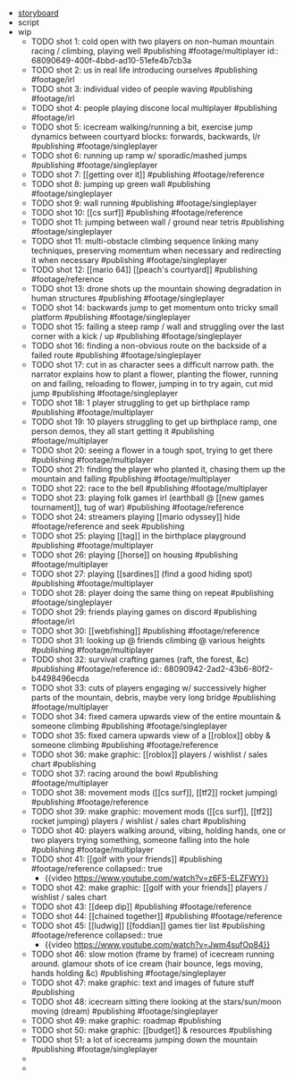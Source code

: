 - [storyboard](https://miro.com/app/board/uXjVMRX_488=/?moveToWidget=3458764625629405777&cot=14)
- script
- wip
	- TODO shot 1: cold open with two players on non-human mountain racing / climbing, playing well #publishing #footage/multiplayer
	  id:: 68090649-400f-4bbd-ad10-51efe4b7cb3a
	- TODO shot 2: us in real life introducing ourselves #publishing #footage/irl
	- TODO shot 3: individual video of people waving #publishing #footage/irl
	- TODO shot 4: people playing discone local multiplayer #publishing #footage/irl
	- TODO shot 5: icecream walking/running a bit, exercise jump dynamics between courtyard blocks: forwards, backwards, l/r #publishing #footage/singleplayer
	- TODO shot 6: running up ramp w/ sporadic/mashed jumps #publishing #footage/singleplayer
	- TODO shot 7: [[getting over it]] #publishing #footage/reference
	- TODO shot 8: jumping up green wall #publishing #footage/singleplayer
	- TODO shot 9: wall running #publishing #footage/singleplayer
	- TODO shot 10: [[cs surf]] #publishing #footage/reference
	- TODO shot 11: jumping between wall / ground near tetris #publishing #footage/singleplayer
	- TODO shot 11: multi-obstacle climbing sequence linking many techniques, preserving momentum when necessary and redirecting it when necessary #publishing #footage/singleplayer
	- TODO shot 12: [[mario 64]] [[peach's courtyard]] #publishing #footage/reference
	- TODO shot 13: drone shots up the mountain showing degradation in human structures #publishing #footage/singleplayer
	- TODO shot 14: backwards jump to get momentum onto tricky small platform #publishing #footage/singleplayer
	- TODO shot 15: failing a steep ramp / wall and struggling over the last corner with a kick / up #publishing #footage/singleplayer
	- TODO shot 16: finding a non-obvious route on the backside of a failed route #publishing #footage/singleplayer
	- TODO shot 17: cut in as character sees a difficult narrow path. the narrator explains how to plant a flower, planting the flower, running on and failing, reloading to flower, jumping in to try again, cut mid jump #publishing #footage/singleplayer
	- TODO shot 18: 1 player struggling to get up birthplace ramp #publishing #footage/multiplayer
	- TODO shot 19: 10 players struggling to get up birthplace ramp, one person demos, they all start getting it #publishing #footage/multiplayer
	- TODO shot 20: seeing a flower in a tough spot, trying to get there #publishing #footage/multiplayer
	- TODO shot 21: finding the player who planted it, chasing them up the mountain and falling #publishing #footage/multiplayer
	- TODO shot 22: race to the bell #publishing #footage/multiplayer
	- TODO shot 23: playing folk games irl (earthball @ [[new games tournament]], tug of war) #publishing #footage/reference
	- TODO shot 24: streamers playing [[mario odyssey]] hide #footage/reference
	  and seek #publishing
	- TODO shot 25: playing [[tag]] in the birthplace playground #publishing #footage/multiplayer
	- TODO shot 26: playing [[horse]] on housing #publishing #footage/multiplayer
	- TODO shot 27: playing [[sardines]] (find a good hiding spot) #publishing #footage/multiplayer
	- TODO shot 28: player doing the same thing on repeat #publishing #footage/singleplayer
	- TODO shot 29: friends playing games on discord #publishing #footage/irl
	- TODO shot 30: [[webfishing]] #publishing #footage/reference
	- TODO shot 31: looking up @ friends climbing @ various heights #publishing #footage/multiplayer
	- TODO shot 32: survival crafting games (raft, the forest, &c) #publishing #footage/reference
	  id:: 68090942-2ad2-43b6-80f2-b4498496ecda
	- TODO shot 33: cuts of players engaging w/ successively higher parts of the mountain, debris, maybe very long bridge #publishing #footage/multiplayer
	- TODO shot 34: fixed camera upwards view of the entire mountain & someone climbing #publishing #footage/singleplayer
	- TODO shot 35: fixed camera upwards view of a [[roblox]] obby & someone climbing #publishing #footage/reference
	- TODO shot 36: make graphic: [[roblox]] players / wishlist / sales chart #publishing
	- TODO shot 37: racing around the bowl #publishing #footage/multiplayer
	- TODO shot 38: movement mods ([[cs surf]], [[tf2]] rocket jumping) #publishing #footage/reference
	- TODO shot 39: make graphic: movement mods ([[cs surf]], [[tf2]] rocket jumping) players / wishlist / sales chart #publishing
	- TODO shot 40: players walking around, vibing, holding hands, one or two players trying something, someone falling into the hole #publishing #footage/multiplayer
	- TODO shot 41: [[golf with your friends]] #publishing #footage/reference
	  collapsed:: true
		- {{video https://www.youtube.com/watch?v=z6F5-ELZFWY}}
	- TODO shot 42: make graphic: [[golf with your friends]] players / wishlist / sales chart
	- TODO shot 43: [[deep dip]] #publishing #footage/reference
	- TODO shot 44: [[chained together]] #publishing #footage/reference
	- TODO shot 45: [[ludwig]] [[foddian]] games tier list #publishing #footage/reference
	  collapsed:: true
		- {{video https://www.youtube.com/watch?v=Jwm4sufOp84}}
	- TODO shot 46: slow motion (frame by frame) of icecream running around. glamour shots of ice cream (hair bounce, legs moving, hands holding &c) #publishing #footage/singleplayer
	- TODO shot 47: make graphic: text and images of future stuff #publishing
	- TODO shot 48: icecream sitting there looking at the stars/sun/moon moving (dream) #publishing #footage/singleplayer
	- TODO shot 49: make graphic: roadmap #publishing
	- TODO shot 50: make graphic: [[budget]] & resources #publishing
	- TODO shot 51: a lot of icecreams jumping down the mountain #publishing #footage/singleplayer
	-
	-